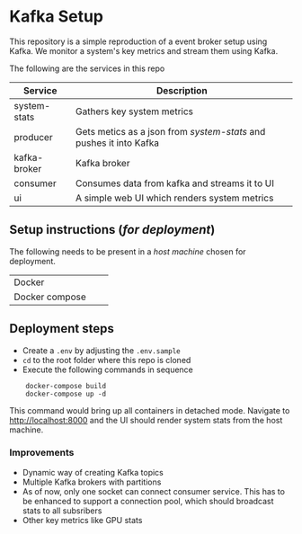 # Kafka Setup

This repository is a simple reproduction of a event broker setup using Kafka. We monitor a system's key metrics and stream them using Kafka.

The following are the services in this repo

Service		| Description
------------|------------
system-stats 		| Gathers key system metrics
producer 		    | Gets metics as a json from _system-stats_ and pushes it into Kafka
kafka-broker		| Kafka broker
consumer 		    | Consumes data from kafka and streams it to UI
ui		            | A simple web UI which renders system metrics

## Setup instructions (_for deployment_)

The following needs to be present in a _host machine_ chosen for deployment.

| | | |
|-|-|-|
| Docker | |
| Docker compose | |

## Deployment steps
* Create a `.env` by adjusting the `.env.sample`
* `cd` to the root folder where this repo is cloned
* Execute the following commands in sequence
```
	docker-compose build
    docker-compose up -d
```

This command would bring up all containers in detached mode. Navigate to [http://localhost:8000](http://localhost:8000) and the UI should render system stats from the host machine.


### Improvements
* Dynamic way of creating Kafka topics
* Multiple Kafka brokers with partitions
* As of now, only one socket can connect consumer service. This has to be enhanced to support a connection pool, which should broadcast stats to all subsribers
* Other key metrics like GPU stats

